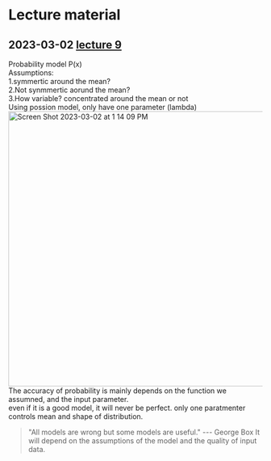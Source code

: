 Lecture material
================
## 2023-03-02 [lecture 9](https://github.com/crsl4/phylogenetics-class/blob/master/lecture-notes/lecture9.pdf)
Probability model P(x) <br>
Assumptions: <br>
1.symmertic around the mean? <br>
2.Not synmmertic aorund the mean? <br>
3.How variable? concentrated around the mean or not <br>
Using possion model, only have one parameter (lambda) <br>
<img width="544" alt="Screen Shot 2023-03-02 at 1 14 09 PM" src="https://user-images.githubusercontent.com/97980830/222528766-219e7651-f7d5-4124-89a4-e5eb955c8f0b.png"> The accuracy of probability is mainly depends on the function we assumned, and the input parameter. <br>
even if it is a good model, it will never be perfect. only one paratmenter controls mean and shape of distribution. <br>

> "All models are wrong but some models are useful." --- George Box
It will depend on the assumptions of the model and the quality of input data. <br>
